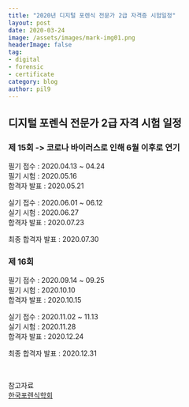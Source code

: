 ```yaml
---
title: "2020년 디지털 포렌식 전문가 2급 자격증 시험일정"
layout: post
date: 2020-03-24
image: /assets/images/mark-img01.png
headerImage: false
tag:
- digital
- forensic
- certificate
category: blog
author: pil9
---
```


## 디지털 포렌식 전문가 2급 자격 시험 일정

### 제 15회 -> 코로나 바이러스로 인해 6월 이후로 연기

필기 접수 : 2020.04.13 ~ 04.24  
필기 시험 : 2020.05.16  
합격자 발표 : 2020.05.21

실기 접수 : 2020.06.01 ~ 06.12  
실기 시험 : 2020.06.27  
합격자 발표 : 2020.07.23  

최종 합격자 발표 : 2020.07.30  

### 제 16회

필기 접수 : 2020.09.14 ~ 09.25  
필기 시험 : 2020.10.10  
합격자 발표 : 2020.10.15

실기 접수 : 2020.11.02 ~ 11.13  
실기 시험 : 2020.11.28  
합격자 발표 : 2020.12.24  

최종 합격자 발표 : 2020.12.31  

<br>

참고자료   
​[한국포렌식학회](https://exam.forensickorea.org/bbs/user.php?bo_table=schedule)


